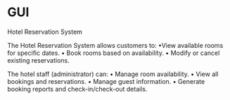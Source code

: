 # GUI
Hotel  Reservation System

The Hotel Reservation System allows customers to:
•View available rooms for specific dates.
•	Book rooms based on availability.
•	Modify or cancel existing reservations.

The hotel staff (administrator) can:
•	Manage room availability.
•	View all bookings and reservations.
•	Manage guest information.
•	Generate booking reports and check-in/check-out details.

